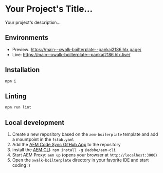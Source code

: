# Your Project's Title...
Your project's description...

## Environments
- Preview: https://main--xwalk-boilterplate--pankaj2186.hlx.page/
- Live: https://main--xwalk-boilterplate--pankaj2186.hlx.live/

## Installation

```sh
npm i
```

## Linting

```sh
npm run lint
```

## Local development

1. Create a new repository based on the `aem-boilerplate` template and add a mountpoint in the `fstab.yaml`
1. Add the [AEM Code Sync GitHub App](https://github.com/apps/aem-code-sync) to the repository
1. Install the [AEM CLI](https://github.com/adobe/helix-cli): `npm install -g @adobe/aem-cli`
1. Start AEM Proxy: `aem up` (opens your browser at `http://localhost:3000`)
1. Open the `xwalk-boilterplate` directory in your favorite IDE and start coding :)
